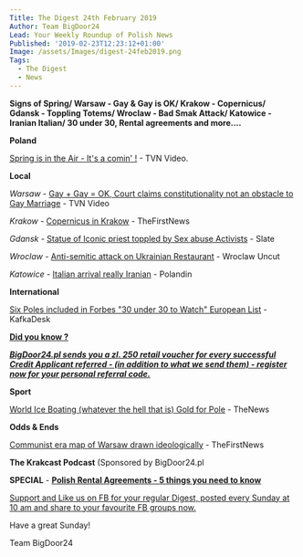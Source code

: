 ```yaml
---
Title: The Digest 24th February 2019
Author: Team BigDoor24
Lead: Your Weekly Roundup of Polish News
Published: '2019-02-23T12:23:12+01:00'
Image: /assets/Images/digest-24feb2019.png
Tags:
  - The Digest
  - News
---
```

**Signs of Spring/ Warsaw - Gay & Gay is OK/ Krakow - Copernicus/ Gdansk - Toppling Totems/ Wroclaw - Bad Smak Attack/ Katowice - Iranian Italian/ 30 under 30, Rental agreements and more....**

**Poland**

[Spring is in the Air - It's a comin' !](https://www.tvn24.pl/tvn24-news-in-english,157,m/spring-came-early-this-year-to-poland,911142.html) - TVN Video.

**Local**

_Warsaw_ - [Gay + Gay = OK, Court claims constitutionality not an obstacle to Gay Marriage](https://www.tvn24.pl/tvn24-news-in-english,157,m/high-court-in-warsaw-constitution-does-not-forbid-same-sex-marriage,910782.html) - TVN Video

_Krakow_ - [Copernicus in Krakow](https://www.thefirstnews.com/article/earth-moving-sun-stopping-astronomer-nicolaus-copernicus-revolutionised-our-understanding-of-the-universe-4780) - TheFirstNews

_Gdansk_ - [Statue of Iconic priest toppled by Sex abuse Activists](https://slate.com/news-and-politics/2019/02/poland-priest-henryk-jankowski-statue-clergy-sex-abuse.html) - Slate

_Wroclaw_ - [Anti-semitic attack on Ukrainian Restaurant](http://wroclawuncut.com/2019/02/22/vandals-deface-ukrainian-restaurant-with-anti-semitic-graffiti/) - Wroclaw Uncut

_Katowice_ - [Italian arrival really Iranian](https://polandin.com/41368753/iranians-italian-disguise-rumbled) - Polandin

**International**

[Six Poles included in Forbes "30 under 30 to Watch"  European List](https://kafkadesk.org/2019/02/19/six-poles-nominated-in-forbes-30-under-30-europe-list-2019/) - KafkaDesk 

[**Did you know ?**](https://bigdoor24.pl/)

[**_BigDoor24.pl sends you a zl. 250 retail voucher for every successful Credit Applicant referred - (in addition to what we send them) - register now for your personal referral code._**](https://bigdoor24.pl/)

**Sport**

[World Ice Boating (whatever the hell that is) Gold for Pole](http://thenews.pl/1/5/Artykul/407189,Pole-wins-iceboating-world-championships) - TheNews

**Odds & Ends**

[Communist era map of Warsaw drawn  ideologically](https://www.thefirstnews.com/article/fascinating-commie-map-of-postwar-warsaw-shows-paranoid-officials-heavily-censoring-the-landscape-4814) - TheFirstNews

**The Krakcast Podcast** (Sponsored by BigDoor24.pl

**SPECIAL** - [**Polish Rental Agreements - 5 things you need to know**](https://bigdoor24.pl/blog/)

[Support and Like us on FB for your regular Digest, posted every Sunday at 10 am and share to your favourite FB groups now.](https://www.facebook.com/bigdoor24/)

<div class="sharethis-inline-share-buttons"></div>

Have a great Sunday!

Team BigDoor24
